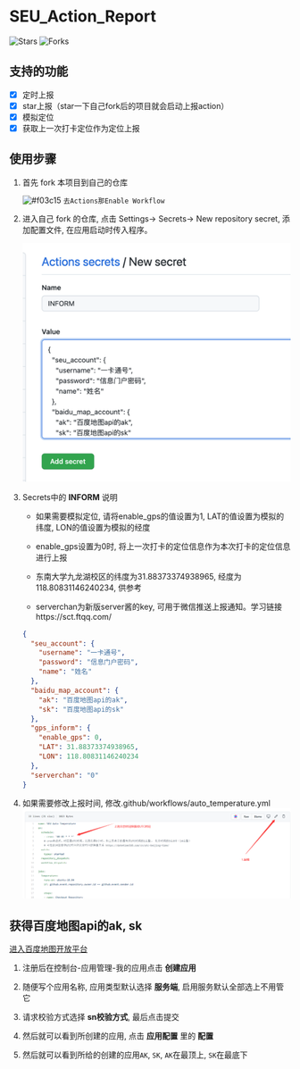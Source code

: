 # SEU_Action_Report

![Stars](https://img.shields.io/github/stars/quzard/SEU_Action_Report.svg)
![Forks](https://img.shields.io/github/forks/quzard/SEU_Action_Report.svg)

## 支持的功能

- [x] 定时上报
- [x] star上报（star一下自己fork后的项目就会启动上报action）
- [x] 模拟定位
- [x] 获取上一次打卡定位作为定位上报

## 使用步骤

1. 首先 fork 本项目到自己的仓库

   ![#f03c15](https://via.placeholder.com/15/f03c15/000000?text=+) `去Actions那Enable Workflow`


2. 进入自己 fork 的仓库, 点击 Settings-> Secrets-> New repository secret, 添加配置文件, 在应用启动时传入程序。

   ![secret](img/2.png)

3. Secrets中的 **INFORM** 说明

   - 如果需要模拟定位, 请将enable_gps的值设置为1, LAT的值设置为模拟的纬度, LON的值设置为模拟的经度

   - enable_gps设置为0时, 将上一次打卡的定位信息作为本次打卡的定位信息进行上报

   - 东南大学九龙湖校区的纬度为31.88373374938965, 经度为118.80831146240234, 供参考

   - serverchan为新版server酱的key, 可用于微信推送上报通知。学习链接https://sct.ftqq.com/

   ```JSON
   {
     "seu_account": {
       "username": "一卡通号", 
       "password": "信息门户密码", 
       "name": "姓名"
     }, 
     "baidu_map_account": {
       "ak": "百度地图api的ak", 
       "sk": "百度地图api的sk"
     }, 
     "gps_inform": {
       "enable_gps": 0, 
       "LAT": 31.88373374938965, 
       "LON": 118.80831146240234
     }, 
     "serverchan": "0"
   }
   ```


4. 如果需要修改上报时间, 修改.github/workflows/auto_temperature.yml
   ![cron](img/3.png)

## 获得百度地图api的ak, sk

[进入百度地图开放平台](https://lbsyun.baidu.com/apiconsole/key#/home)

1. 注册后在控制台-应用管理-我的应用点击 **创建应用**

2. 随便写个应用名称, 应用类型默认选择 **服务端**, 启用服务默认全部选上不用管它

3. 请求校验方式选择 **sn校验方式**, 最后点击提交

4. 然后就可以看到所创建的应用, 点击 **应用配置** 里的 **配置**

5. 然后就可以看到所给的创建的应用`AK`,  `SK`,  `AK`在最顶上,  `SK`在最底下